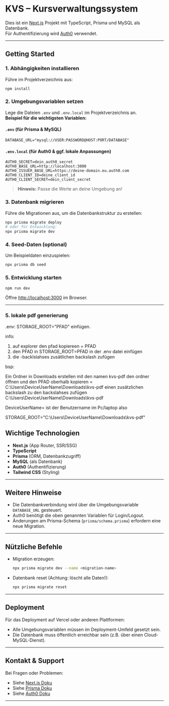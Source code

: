 # KVS – Kursverwaltungssystem

Dies ist ein [Next.js](https://nextjs.org) Projekt mit TypeScript, Prisma und MySQL als Datenbank.  
Für Authentifizierung wird [Auth0](https://auth0.com/) verwendet.

---

## Getting Started

### 1. Abhängigkeiten installieren

Führe im Projektverzeichnis aus:

```bash
npm install
```

### 2. Umgebungsvariablen setzen

Lege die Dateien `.env` und `.env.local` im Projektverzeichnis an.  
**Beispiel für die wichtigsten Variablen:**

#### `.env` (für Prisma & MySQL)
```env
DATABASE_URL="mysql://USER:PASSWORD@HOST:PORT/DATABASE"
```

#### `.env.local` (für Auth0 & ggf. lokale Anpassungen)
```env
AUTH0_SECRET=dein_auth0_secret
AUTH0_BASE_URL=http://localhost:3000
AUTH0_ISSUER_BASE_URL=https://deine-domain.eu.auth0.com
AUTH0_CLIENT_ID=deine_client_id
AUTH0_CLIENT_SECRET=dein_client_secret
```

> **Hinweis:** Passe die Werte an deine Umgebung an!

### 3. Datenbank migrieren

Führe die Migrationen aus, um die Datenbankstruktur zu erstellen:

```bash
npx prisma migrate deploy
# oder für Entwicklung:
npx prisma migrate dev
```

### 4. Seed-Daten (optional)

Um Beispieldaten einzuspielen:

```bash
npx prisma db seed
```

### 5. Entwicklung starten

```bash
npm run dev
```

Öffne [http://localhost:3000](http://localhost:3000) im Browser.

---
### 5. lokale pdf generierung

.env:
STORAGE_ROOT="PFAD" einfügen.

info: 
1. auf explorer den pfad kopiereen = PFAD
2. den PFAD in STORAGE_ROOT=PFAD in der .env datei einfügen
3. die \-backlslahses zusätlichen backslash zufügen

bsp: 

Ein Ordner in Downloads erstellen mit den namen kvs-pdf
den ordner öffnen und den PFAD oberhalb kopieren = C:\Users\DeviceUserName\Downloads\kvs-pdf
einen zusätzlichen backslash zu den backslahses zufügen C:\\Users\\DeviceUserName\\Downloads\\kvs-pdf

DeviceUserName= ist der Benutzername im Pc/laptop also

STORAGE_ROOT="C:\\Users\\DeviceUserName\\Downloads\\kvs-pdf"


## Wichtige Technologien

- **Next.js** (App Router, SSR/SSG)
- **TypeScript**
- **Prisma** (ORM, Datenbankzugriff)
- **MySQL** (als Datenbank)
- **Auth0** (Authentifizierung)
- **Tailwind CSS** (Styling)

---

## Weitere Hinweise

- Die Datenbankverbindung wird über die Umgebungsvariable `DATABASE_URL` gesteuert.
- Auth0 benötigt die oben genannten Variablen für Login/Logout.
- Änderungen am Prisma-Schema (`prisma/schema.prisma`) erfordern eine neue Migration.

---

## Nützliche Befehle

- Migration erzeugen:  
  ```bash
  npx prisma migrate dev --name <migration-name>
  ```
- Datenbank reset (Achtung: löscht alle Daten!):  
  ```bash
  npx prisma migrate reset
  ```

---

## Deployment

Für das Deployment auf Vercel oder anderen Plattformen:  
- Alle Umgebungsvariablen müssen im Deployment-Umfeld gesetzt sein.
- Die Datenbank muss öffentlich erreichbar sein (z.B. über einen Cloud-MySQL-Dienst).

---

## Kontakt & Support

Bei Fragen oder Problemen:  
- Siehe [Next.js Doku](https://nextjs.org/docs)
- Siehe [Prisma Doku](https://www.prisma.io/docs)
- Siehe [Auth0 Doku](https://auth0.com/docs)

---